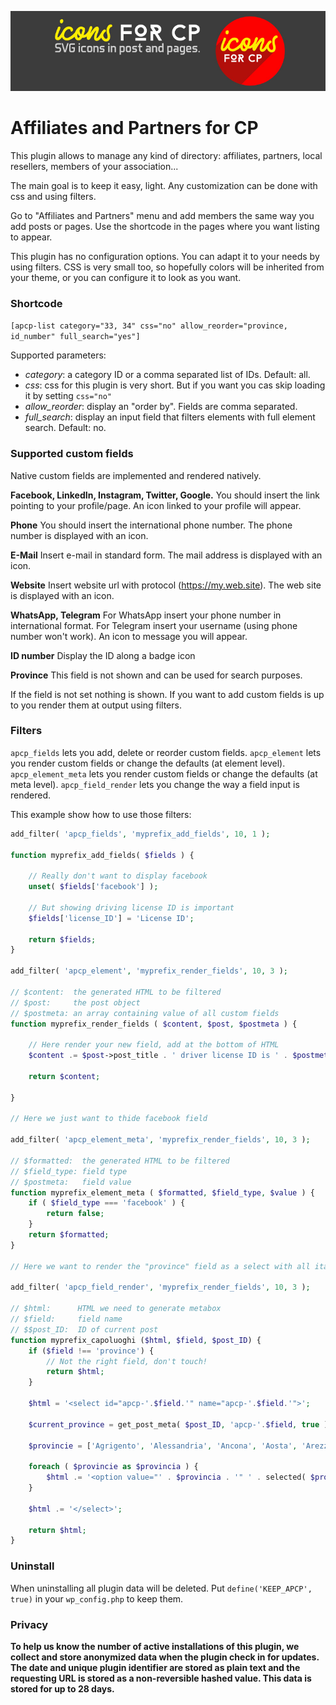 ![Logo](images/logo-for-readme.jpg)

# Affiliates and Partners for CP

This plugin allows to manage any kind of directory: affiliates, partners, local resellers, members of your association...

The main goal is to keep it easy, light.
Any customization can be done with css and using filters.

Go to "Affiliates and Partners" menu and add members the same way you add posts or pages.
Use the shortcode in the pages where you want listing to appear.

This plugin has no configuration options. You can adapt it to your needs by using filters.
CSS is very small too, so hopefully colors will be inherited from your theme, or you can configure it to look as you want.

### Shortcode

`[apcp-list category="33, 34" css="no" allow_reorder="province, id_number" full_search="yes"]`

Supported parameters:
- *category*: a category ID or a comma separated list of IDs. Default: all.
- *css*: css for this plugin is very short. But if you want you cas skip loading it by setting `css="no"`
- *allow_reorder*: display an "order by". Fields are comma separated.
- *full_search*: display an input field that filters elements with full element search. Default: no.

### Supported custom fields

Native custom fields are implemented and rendered natively.

**Facebook, LinkedIn, Instagram, Twitter, Google.**
You should insert the link pointing to your profile/page. An icon linked to your profile will appear.

**Phone**
You should insert the international phone number. The phone number is displayed with an icon.

**E-Mail**
Insert e-mail in standard form. The mail address is displayed with an icon.

**Website**
Insert website url with protocol (https://my.web.site). The web site is displayed with an icon.

**WhatsApp, Telegram**
For WhatsApp insert your phone number in international format.
For Telegram insert your username (using phone number won't work).
An icon to message you will appear.

**ID number**
Display the ID along a badge icon

**Province**
This field is not shown and can be used for search purposes.


If the field is not set nothing is shown.
If you want to add custom fields is up to you render them at output using filters.

### Filters

`apcp_fields` lets you add, delete or reorder custom fields.
`apcp_element` lets you render custom fields or change the defaults (at element level).
`apcp_element_meta` lets you render custom fields or change the defaults (at meta level).
`apcp_field_render` lets you change the way a field input is rendered.

This example show how to use those filters:

```php
add_filter( 'apcp_fields', 'myprefix_add_fields', 10, 1 );

function myprefix_add_fields( $fields ) {

	// Really don't want to display facebook
	unset( $fields['facebook'] );

	// But showing driving license ID is important
	$fields['license_ID'] = 'License ID';
	
	return $fields;	
}

add_filter( 'apcp_element', 'myprefix_render_fields', 10, 3 );

// $content:  the generated HTML to be filtered
// $post:     the post object
// $postmeta: an array containing value of all custom fields
function myprefix_render_fields ( $content, $post, $postmeta ) {

	// Here render your new field, add at the bottom of HTML
	$content .= $post->post_title . ' driver license ID is ' . $postmeta['license_ID'];

	return $content;

}

// Here we just want to thide facebook field

add_filter( 'apcp_element_meta', 'myprefix_render_fields', 10, 3 );

// $formatted:  the generated HTML to be filtered
// $field_type: field type
// $postmeta:   field value
function myprefix_element_meta ( $formatted, $field_type, $value ) {
	if ( $field_type === 'facebook' ) {
		return false;
	}
	return $formatted;
}

// Here we want to render the "province" field as a select with all italian provinces

add_filter( 'apcp_field_render', 'myprefix_render_fields', 10, 3 );

// $html:      HTML we need to generate metabox
// $field:     field name
// $$post_ID:  ID of current post
function myprefix_capoluoghi ($html, $field, $post_ID) {
	if ($field !== 'province') {
		// Not the right field, don't touch!
		return $html;
	}

	$html = '<select id="apcp-'.$field.'" name="apcp-'.$field.'">';
	
	$current_province = get_post_meta( $post_ID, 'apcp-'.$field, true );
	
	$provincie = ['Agrigento', 'Alessandria', 'Ancona', 'Aosta', 'Arezzo', 'Ascoli Piceno', 'Asti', 'Avellino', 'Bari', 'Barletta-Andria-Trani', 'Belluno', 'Benevento', 'Bergamo', 'Biella', 'Bologna', 'Bolzano', 'Brescia', 'Brindisi', 'Cagliari', 'Caltanissetta', 'Campobasso', 'Caserta', 'Catania', 'Catanzaro', 'Chieti', 'Como', 'Cosenza', 'Cremona', 'Crotone', 'Cuneo', 'Enna', 'Fermo', 'Ferrara', 'Firenze', 'Foggia', 'Forlì-Cesena', 'Frosinone', 'Genova', 'Gorizia', 'Grosseto', 'Imperia', 'Isernia', 'La Spezia', 'L\'Aquila', 'Latina', 'Lecce', 'Lecco', 'Livorno', 'Lodi', 'Lucca', 'Macerata', 'Mantova', 'Massa-Carrara', 'Matera', 'Messina', 'Milano', 'Modena', 'Monza e della Brianza', 'Napoli', 'Novara', 'Nuoro', 'Oristano', 'Padova', 'Palermo', 'Parma', 'Pavia', 'Perugia', 'Pesaro e Urbino', 'Pescara', 'Piacenza', 'Pisa', 'Pistoia', 'Pordenone', 'Potenza', 'Prato', 'Ragusa', 'Ravenna', 'Reggio Calabria', 'Reggio Emilia', 'Rieti', 'Rimini', 'Roma', 'Rovigo', 'Salerno', 'Sassari', 'Savona', 'Siena', 'Siracusa', 'Sondrio', 'Sud Sardegna', 'Taranto', 'Teramo', 'Terni', 'Torino', 'Trapani', 'Trento', 'Treviso', 'Trieste', 'Udine', 'Varese', 'Venezia', 'Verbano-Cusio-Ossola', 'Vercelli', 'Verona', 'Vibo Valentia', 'Vicenza', 'Viterbo',];

	foreach ( $provincie as $provincia ) {
		$html .= '<option value="' . $provincia . '" ' . selected( $provincia, $current_province, false ) . '>' . $provincia . '</option>';
	}
	
	$html .= '</select>';
	
	return $html;
}
```

### Uninstall
When uninstalling all plugin data will be deleted.
Put `define('KEEP_APCP', true)` in your `wp_config.php` to keep them.

### Privacy
**To help us know the number of active installations of this plugin, we collect and store anonymized data when the plugin check in for updates. The date and unique plugin identifier are stored as plain text and the requesting URL is stored as a non-reversible hashed value. This data is stored for up to 28 days.**

